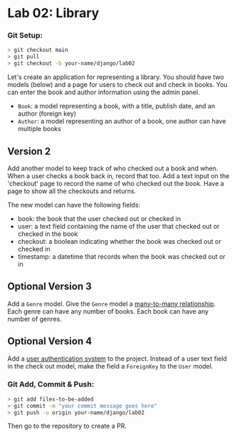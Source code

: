 
# Lab 02: Library

### Git Setup:
```sh
> git checkout main
> git pull
> git checkout -b your-name/django/lab02
```

Let's create an application for representing a library. You should have two models (below) and a page for users to check out and check in books. You can enter the book and author information using the admin panel.

- `Book`: a model representing a book, with a title, publish date, and an author (foreign key)
- `Author`: a model representing an author of a book, one author can have multiple books


## Version 2

Add another model to keep track of who checked out a book and when. When a user checks a book back in, record that too. Add a text input on the 'checkout' page to record the name of who checked out the book. Have a page to show all the checkouts and returns.

The new model can have the following fields:

- book: the book that the user checked out or checked in
- user: a text field containing the name of the user that checked out or checked in the book
- checkout: a boolean indicating whether the book was checked out or checked in
- timestamp: a datetime that records when the book was checked out or in

## Optional Version 3

Add a `Genre` model.  Give the `Genre` model a [many-to-many relationship](https://docs.djangoproject.com/en/3.2/topics/db/examples/many_to_many/).  Each genre can have any number of books.  Each book can have any number of genres.

## Optional Version 4

Add a [user authentication system](https://docs.djangoproject.com/en/3.2/topics/auth/) to the project.  Instead of a user text field in the check out model, make the field a `ForeignKey` to the `User` model.

### Git Add, Commit & Push:
```sh
> git add files-to-be-added
> git commit -m "your commit message goes here"
> git push -u origin your-name/django/lab02
```
Then go to the repository to create a PR.
